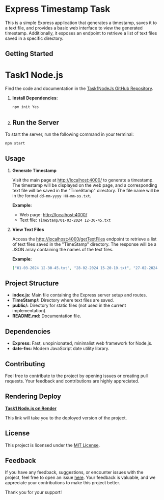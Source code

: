 # Express Timestamp Task

This is a simple Express application that generates a timestamp, saves it to a text file, and provides a basic web interface to view the generated timestamp. Additionally, it exposes an endpoint to retrieve a list of text files saved in a specific directory.

## Getting Started

# Task1 Node.js

Find the code and documentation in the [Task1NodeJs GitHub Repository](https://github.com/Chandruvijayakumar/Task1NodeJs).

1. **Install Dependencies:**
   ```bash
   npm init Yes
   ```

2. ## Run the Server

To start the server, run the following command in your terminal:

```bash
npm start
```
## Usage

1. **Generate Timestamp**

   Visit the main page at [http://localhost:4000/](http://localhost:4000/) to generate a timestamp. The timestamp will be displayed on the web page, and a corresponding text file will be saved in the "TimeStamp" directory. The file name will be in the format `dd-mm-yyyy HH-mm-ss.txt`.

   **Example:**
   - Web page: [http://localhost:4000/](http://localhost:4000/)
   - Text file: `TimeStamp/01-03-2024 12-30-45.txt`

2. **View Text Files**

   Access the [http://localhost:4000/getTextFiles](http://localhost:4000/getTextFiles) endpoint to retrieve a list of text files saved in the "TimeStamp" directory. The response will be a JSON array containing the names of the text files.

   **Example:**
   ```json
   ["01-03-2024 12-30-45.txt", "28-02-2024 15-20-10.txt", "27-02-2024 09-05-30.txt"]
   ```

   
## Project Structure

- **index.js:** Main file containing the Express server setup and routes.
- **TimeStamp/:** Directory where text files are saved.
- **public/:** Directory for static files (not used in the current implementation).
- **README.md:** Documentation file.

## Dependencies

- **Express:** Fast, unopinionated, minimalist web framework for Node.js.
- **date-fns:** Modern JavaScript date utility library.

## Contributing

Feel free to contribute to the project by opening issues or creating pull requests. Your feedback and contributions are highly appreciated.

## Rendering Deploy

[**Task1 Node.js on Render**](https://task1nodejs.onrender.com)

This link will take you to the deployed version of the project.


## License

This project is licensed under the [MIT License](LICENSE).

## Feedback

If you have any feedback, suggestions, or encounter issues with the project, feel free to open an issue [here](https://github.com/Chandruvijayakumar/Task1NodeJs/issues). Your feedback is valuable, and we appreciate your contributions to make this project better.

Thank you for your support!

